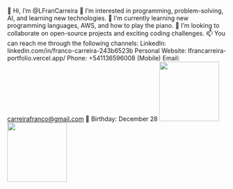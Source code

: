 👋 Hi, I’m @LFranCarreira
👀 I’m interested in programming, problem-solving, AI, and learning new technologies.
🌱 I’m currently learning new programming languages, AWS, and how to play the piano.
💞️ I’m looking to collaborate on open-source projects and exciting coding challenges.
📫 You can reach me through the following channels:
LinkedIn: linkedin.com/in/franco-carreira-243b6523b
Personal Website: lfrancarreira-portfolio.vercel.app/
Phone: +541136596008 (Mobile)
Email: carreirafranco@gmail.com
🎂 Birthday: December 28
<a href="https://www.lfrancarreira.com/"><img height="137px" src="https://github-readme-stats.vercel.app/api?username=lfrancarreira&hide_title=true&hide_border=true&show_icons=true&include_all_commits=true&count_private=true&line_height=21&text_color=000&icon_color=000&bg_color=0,ea6161,ffc64d,fffc4d,52fa5a&theme=graywhite" /><!-- wi*quL3fcV --><img height="137px" src="https://github-readme-stats.vercel.app/api/top-langs/?username=lfrancarreira&hide=html&hide_title=true&hide_border=true&layout=compact&langs_count=6&exclude_repo=comp426,Redventures-Movie-Quotes&text_color=000&icon_color=fff&bg_color=0,52fa5a,4dfcff,c64dff&theme=graywhite" /></a>
